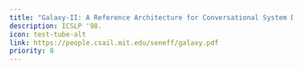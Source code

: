 ```yaml
---
title: "Galaxy-II: A Reference Architecture for Conversational System Development."
description: ICSLP '98.
icon: test-tube-alt
link: https://people.csail.mit.edu/seneff/galaxy.pdf
priority: 8
---
```

